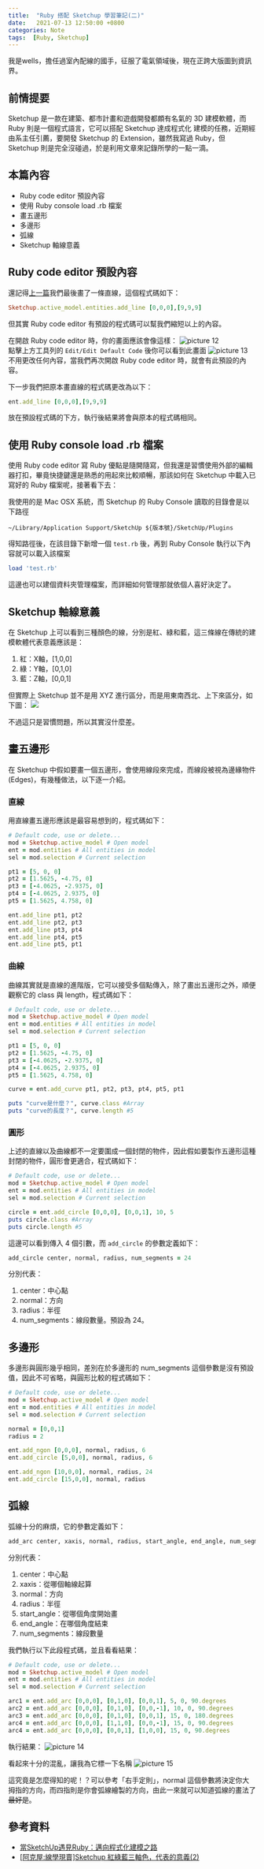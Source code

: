```yaml
---
title:  "Ruby 搭配 Sketchup 學習筆記(二)"
date:   2021-07-13 12:50:00 +0800
categories: Note
tags:  [Ruby, Sketchup]
--- 
```


我是wells，擔任過室內配線的國手，征服了電氣領域後，現在正跨大版圖到資訊界。
## 前情提要
Sketchup 是一款在建築、都市計畫和遊戲開發都頗有名氣的 3D 建模軟體，而 Ruby 則是一個程式語言，它可以搭配 Sketchup 達成程式化 建模的任務，近期經由系主任引薦，要開發 Sketchup 的 Extension，雖然我寫過 Ruby，但 Sketchup 則是完全沒碰過，於是利用文章來記錄所學的一點一滴。

## 本篇內容
- Ruby code editor 預設內容
- 使用 Ruby console load .rb 檔案
- 畫五邊形
- 多邊形
- 弧線
- Sketchup 軸線意義

##  Ruby code editor 預設內容
還記得[上一篇](../Ruby搭配Sketchup學習筆記/index.html)我們最後畫了一條直線，這個程式碼如下：
```ruby
Sketchup.active_model.entities.add_line [0,0,0],[9,9,9]
```
但其實 Ruby code editor 有預設的程式碼可以幫我們縮短以上的內容。

在開啟 Ruby code editor 時，你的畫面應該會像這樣：
![picture 12](/assets/images/2021-07-13-Ruby搭配Sketchup學習筆記二-696abd0707840f28900e5909762e8b37c4a03edfc6a5055be31e773fd91d9097.png)  
 點擊上方工具列的 `Edit/Edit Default Code` 後你可以看到此畫面
![picture 13](/assets/images/2021-07-13-Ruby搭配Sketchup學習筆記二-3f17c71434ecdc23407d8434c57d799a7e3719de992e89697d52c41da973b1d0.png)
不用更改任何內容，當我們再次開啟 Ruby code editor 時，就會有此預設的內容。

下一步我們把原本畫直線的程式碼更改為以下：
```ruby
ent.add_line [0,0,0],[9,9,9]
```
放在預設程式碼的下方，執行後結果將會與原本的程式碼相同。

## 使用 Ruby console load .rb 檔案
使用 Ruby code editor 寫 Ruby 優點是隨開隨寫，但我還是習慣使用外部的編輯器打扣，畢竟快捷鍵還是熟悉的用起來比較順暢，那該如何在 Sketchup 中載入已寫好的 Ruby 檔案呢，接著看下去：

我使用的是 Mac OSX 系統，而 Sketchup 的 Ruby Console 讀取的目錄會是以下路徑
```
~/Library/Application Support/SketchUp ${版本號}/SketchUp/Plugins
```

得知路徑後，在該目錄下新增一個 `test.rb` 後，再到 Ruby Console 執行以下內容就可以載入該檔案
```ruby
load 'test.rb'
```
這邊也可以建個資料夾管理檔案，而詳細如何管理那就依個人喜好決定了。

## Sketchup 軸線意義
在 Sketchup 上可以看到三種顏色的線，分別是紅、綠和藍，這三條線在傳統的建模軟體代表意義應該是：
1. 紅：X軸，[1,0,0]
2. 綠：Y軸，[0,1,0]
3. 藍：Z軸，[0,0,1]

但實際上 Sketchup 並不是用 XYZ 進行區分，而是用東南西北、上下來區分，如下圖：
![](https://pic.pimg.tw/go3d/65bc97bb24ad8fafae65d8216581b251.jpg)

不過這只是習慣問題，所以其實沒什麼差。
## 畫五邊形
在 Sketchup 中假如要畫一個五邊形，會使用線段來完成，而線段被視為邊緣物件(Edges)，有幾種做法，以下逐一介紹。
### 直線
  用直線畫五邊形應該是最容易想到的，程式碼如下：
```ruby
# Default code, use or delete...
mod = Sketchup.active_model # Open model
ent = mod.entities # All entities in model
sel = mod.selection # Current selection

pt1 = [5, 0, 0]
pt2 = [1.5625, -4.75, 0]
pt3 = [-4.0625, -2.9375, 0]
pt4 = [-4.0625, 2.9375, 0]
pt5 = [1.5625, 4.758, 0]

ent.add_line pt1, pt2
ent.add_line pt2, pt3
ent.add_line pt3, pt4
ent.add_line pt4, pt5
ent.add_line pt5, pt1
```

### 曲線
  曲線其實就是直線的進階版，它可以接受多個點傳入，除了畫出五邊形之外，順便觀察它的 class 與 length，程式碼如下：
```ruby
# Default code, use or delete...
mod = Sketchup.active_model # Open model
ent = mod.entities # All entities in model
sel = mod.selection # Current selection

pt1 = [5, 0, 0]
pt2 = [1.5625, -4.75, 0]
pt3 = [-4.0625, -2.9375, 0]
pt4 = [-4.0625, 2.9375, 0]
pt5 = [1.5625, 4.758, 0]

curve = ent.add_curve pt1, pt2, pt3, pt4, pt5, pt1

puts "curve是什麼？", curve.class #Array
puts "curve的長度？", curve.length #5
```

### 圓形
上述的直線以及曲線都不一定要圍成一個封閉的物件，因此假如要製作五邊形這種封閉的物件，圓形會更適合，程式碼如下：
```ruby
# Default code, use or delete...
mod = Sketchup.active_model # Open model
ent = mod.entities # All entities in model
sel = mod.selection # Current selection

circle = ent.add_circle [0,0,0], [0,0,1], 10, 5
puts circle.class #Array
puts circle.length #5
```
這邊可以看到傳入 4 個引數，而 `add_circle` 的參數定義如下：
```ruby
add_circle center, normal, radius, num_segments = 24
```
分別代表：
1. center：中心點
2. normal：方向
3. radius：半徑
4. num_segments：線段數量。預設為 24。

## 多邊形
多邊形與圓形幾乎相同，差別在於多邊形的 num_segments 這個參數是沒有預設值，因此不可省略，與圓形比較的程式碼如下：
```ruby
# Default code, use or delete...
mod = Sketchup.active_model # Open model
ent = mod.entities # All entities in model
sel = mod.selection # Current selection

normal = [0,0,1]
radius = 2

ent.add_ngon [0,0,0], normal, radius, 6
ent.add_circle [5,0,0], normal, radius, 6

ent.add_ngon [10,0,0], normal, radius, 24
ent.add_circle [15,0,0], normal, radius
```

## 弧線
弧線十分的麻煩，它的參數定義如下：
```ruby
add_arc center, xaxis, normal, radius, start_angle, end_angle, num_segments
```
分別代表：
1. center：中心點
2. xaxis：從哪個軸線起算
3. normal：方向
4. radius：半徑
5. start_angle：從哪個角度開始畫
6. end_angle：在哪個角度結束
7. num_segments：線段數量

我們執行以下此段程式碼，並且看看結果：
```ruby
# Default code, use or delete...
mod = Sketchup.active_model # Open model
ent = mod.entities # All entities in model
sel = mod.selection # Current selection

arc1 = ent.add_arc [0,0,0], [0,1,0], [0,0,1], 5, 0, 90.degrees
arc2 = ent.add_arc [0,0,0], [0,1,0], [0,0,-1], 10, 0, 90.degrees
arc3 = ent.add_arc [0,0,0], [0,1,0], [0,0,1], 15, 0, 180.degrees
arc4 = ent.add_arc [0,0,0], [1,1,0], [0,0,-1], 15, 0, 90.degrees
arc4 = ent.add_arc [0,0,0], [0,0,1], [1,0,0], 15, 0, 90.degrees
```
執行結果：
![picture 14](/assets/images/2021-07-13-Ruby搭配Sketchup學習筆記二-41987f4494b31de50002852d0c94ee5f2ebc849d96881c8452ea6c673dfcd117.png)  

看起來十分的混亂，讓我為它標一下名稱
![picture 15](/assets/images/2021-07-13-Ruby搭配Sketchup學習筆記二-f2a967c45d629c81e664258e52341e0c0341c81711ddfe98c138ab08d7b005df.png)  

這究竟是怎麼得知的呢！？可以參考「右手定則」，normal 這個參數將決定你大拇指的方向，而四指則是你會弧線繪製的方向，由此一來就可以知道弧線的畫法了~~最好是~~。

## 參考資料
- [當SketchUp遇見Ruby：邁向程式化建模之路](https://www.books.com.tw/products/0010683532)
- [[阿克屋:線學現賣]Sketchup 紅綠藍三軸色，代表的意義(2)](https://go3d.pixnet.net/blog/post/31812526)
